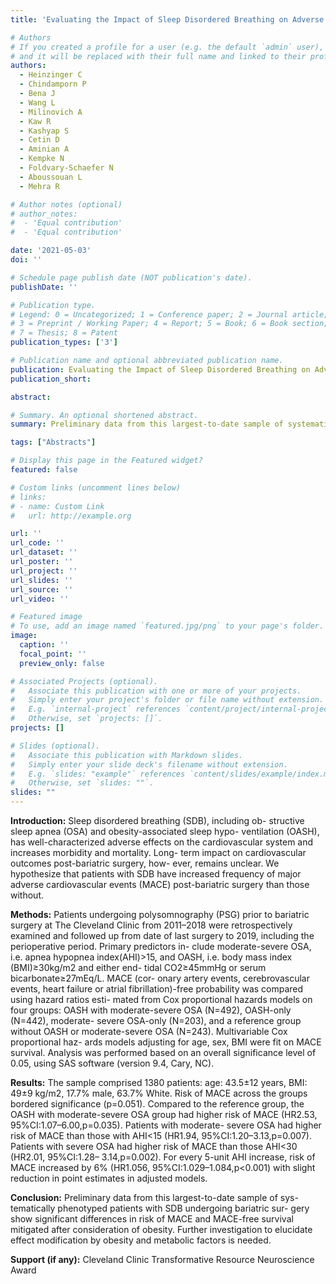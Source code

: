 ```yaml
---
title: 'Evaluating the Impact of Sleep Disordered Breathing on Adverse Cardiovascular Outcomes After Bariatric Surgery'

# Authors
# If you created a profile for a user (e.g. the default `admin` user), write the username (folder name) here
# and it will be replaced with their full name and linked to their profile.
authors:
  - Heinzinger C
  - Chindamporn P
  - Bena J
  - Wang L
  - Milinovich A
  - Kaw R
  - Kashyap S
  - Cetin D
  - Aminian A
  - Kempke N
  - Foldvary-Schaefer N
  - Aboussouan L
  - Mehra R

# Author notes (optional)
# author_notes:
#  - 'Equal contribution'
#  - 'Equal contribution'

date: '2021-05-03'
doi: ''

# Schedule page publish date (NOT publication's date).
publishDate: ''

# Publication type.
# Legend: 0 = Uncategorized; 1 = Conference paper; 2 = Journal article;
# 3 = Preprint / Working Paper; 4 = Report; 5 = Book; 6 = Book section;
# 7 = Thesis; 8 = Patent
publication_types: ['3']

# Publication name and optional abbreviated publication name.
publication: Evaluating the Impact of Sleep Disordered Breathing on Adverse Cardiovascular Outcomes After Bariatric Surgery
publication_short: 

abstract: 

# Summary. An optional shortened abstract.
summary: Preliminary data from this largest-to-date sample of systematically phenotyped patients with SDB undergoing bariatric surgery show significant differences in risk of MACE and MACE-free survival mitigated after consideration of obesity. Further investigation to elucidate effect modification by obesity and metabolic factors is needed.

tags: ["Abstracts"]

# Display this page in the Featured widget?
featured: false

# Custom links (uncomment lines below)
# links:
# - name: Custom Link
#   url: http://example.org

url: ''
url_code: ''
url_dataset: ''
url_poster: ''
url_project: ''
url_slides: ''
url_source: ''
url_video: ''

# Featured image
# To use, add an image named `featured.jpg/png` to your page's folder.
image:
  caption: ''
  focal_point: ''
  preview_only: false

# Associated Projects (optional).
#   Associate this publication with one or more of your projects.
#   Simply enter your project's folder or file name without extension.
#   E.g. `internal-project` references `content/project/internal-project/index.md`.
#   Otherwise, set `projects: []`.
projects: []

# Slides (optional).
#   Associate this publication with Markdown slides.
#   Simply enter your slide deck's filename without extension.
#   E.g. `slides: "example"` references `content/slides/example/index.md`.
#   Otherwise, set `slides: ""`.
slides: ""
---
```


**Introduction:** Sleep disordered breathing (SDB), including ob- structive sleep apnea (OSA) and obesity-associated sleep hypo- ventilation (OASH), has well-characterized adverse effects on the cardiovascular system and increases morbidity and mortality. Long- term impact on cardiovascular outcomes post-bariatric surgery, how- ever, remains unclear. We hypothesize that patients with SDB have increased frequency of major adverse cardiovascular events (MACE) post-bariatric surgery than those without.

**Methods:** Patients undergoing polysomnography (PSG) prior to bariatric surgery at The Cleveland Clinic from 2011–2018 were retrospectively examined and followed up from date of last surgery to 2019, including the perioperative period. Primary predictors in- clude moderate-severe OSA, i.e. apnea hypopnea index(AHI)>15, and OASH, i.e. body mass index (BMI)≥30kg/m2 and either end- tidal CO2≥45mmHg or serum bicarbonate≥27mEq/L. MACE (cor- onary artery events, cerebrovascular events, heart failure or atrial fibrillation)-free probability was compared using hazard ratios esti- mated from Cox proportional hazards models on four groups: OASH with moderate-severe OSA (N=492), OASH-only (N=442), moderate- severe OSA-only (N=203), and a reference group without OASH or moderate-severe OSA (N=243). Multivariable Cox proportional haz- ards models adjusting for age, sex, BMI were fit on MACE survival. Analysis was performed based on an overall significance level of 0.05, using SAS software (version 9.4, Cary, NC).

**Results:** The sample comprised 1380 patients: age: 43.5±12 years, BMI: 49±9 kg/m2, 17.7% male, 63.7% White. Risk of MACE across the groups bordered significance (p=0.051). Compared to the reference group, the OASH with moderate-severe OSA group had higher risk of MACE (HR2.53, 95%CI:1.07–6.00,p=0.035). Patients with moderate- severe OSA had higher risk of MACE than those with AHI<15 (HR1.94, 95%CI:1.20–3.13,p=0.007). Patients with severe OSA had higher risk of MACE than those AHI<30 (HR2.01, 95%CI:1.28– 3.14,p=0.002). For every 5-unit AHI increase, risk of MACE increased by 6% (HR1.056, 95%CI:1.029–1.084,p<0.001) with slight reduction in point estimates in adjusted models.

**Conclusion:** Preliminary data from this largest-to-date sample of sys- tematically phenotyped patients with SDB undergoing bariatric sur- gery show significant differences in risk of MACE and MACE-free survival mitigated after consideration of obesity. Further investigation to elucidate effect modification by obesity and metabolic factors is needed.

**Support (if any):** Cleveland Clinic Transformative Resource Neuroscience Award

